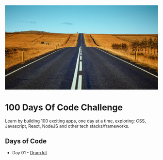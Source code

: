 ![](assets/road.jpeg)

# 100 Days Of Code Challenge

Learn by building 100 exciting apps, one day at a time, exploring: CSS, Javascript, React, NodeJS and other tech stacks/frameworks.

## Days of Code

- Day 01 - [Drum kit](https://100-days-of-code-day-01.netlify.app/)
